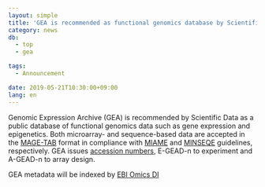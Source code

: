 ```yaml
---
layout: simple
title: 'GEA is recommended as functional genomics database by Scientific Data'
category: news
db:
  - top
  - gea

tags:
  - Announcement

date: 2019-05-21T10:30:00+09:00
lang: en
---
```


<p>Genomic Expression Archive (GEA) is recommended by Scientific Data as a public database of functional genomics data such as gene expression and epigenetics.
    Both microarray- and sequence-based data are accepted in the <a href="https://www.ebi.ac.uk/arrayexpress/help/magetab_spec.html">MAGE-TAB</a> format in compliance with <a href="http://fged.org/projects/miame/">MIAME</a> and <a href="http://fged.org/projects/minseqe/">MINSEQE</a> guidelines, respectively. GEA issues <a href="/gea/overview-e.html#acc">accession numbers</a>, E-GEAD-n to experiment and A-GEAD-n to array design.</p>

<p>GEA metadata will be indexed by <a href="https://www.omicsdi.org/">EBI Omics DI</a></p>
